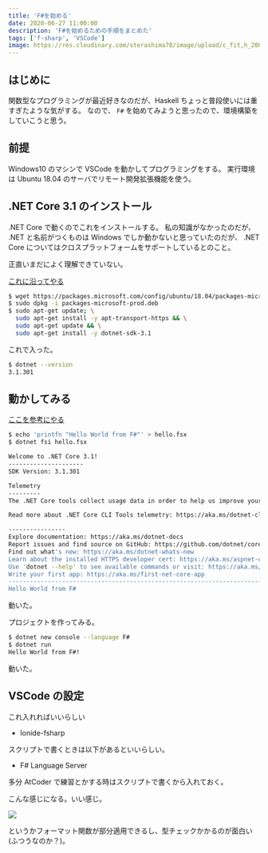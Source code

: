 ```yaml
---
title: 'F#を始める'
date: 2020-06-27 11:00:00
description: 'F#を始めるための手順をまとめた'
tags: ['f-sharp', 'VSCode']
image: https://res.cloudinary.com/sterashima78/image/upload/c_fit,h_200,w_320/v1596859521/blog/fsharp
---
```


## はじめに

関数型なプログラミングが最近好きなのだが、Haskell ちょっと普段使いには重すぎたような気がする。
なので、 `F#` を始めてみようと思ったので、環境構築をしていこうと思う。

## 前提

Windows10 のマシンで VSCode を動かしてプログラミングをする。
実行環境は Ubuntu 18.04 のサーバでリモート開発拡張機能を使う。

## .NET Core 3.1 のインストール

.NET Core で動くのでこれをインストールする。
私の知識がなかったのだが、 .NET と名前がつくものは Windows でしか動かないと思っていたのだが、 .NET Core についてはクロスプラットフォームをサポートしているとのこと。

正直いまだによく理解できていない。

[これに沿ってやる](https://docs.microsoft.com/ja-jp/dotnet/core/install/linux-ubuntu#1804-)

```bash
$ wget https://packages.microsoft.com/config/ubuntu/18.04/packages-microsoft-prod.$ deb -O packages-microsoft-prod.deb
$ sudo dpkg -i packages-microsoft-prod.deb
$ sudo apt-get update; \
  sudo apt-get install -y apt-transport-https && \
  sudo apt-get update && \
  sudo apt-get install -y dotnet-sdk-3.1
```

これで入った。

```bash
$ dotnet --version
3.1.301
```

## 動かしてみる

[ここを参考にやる](https://fsharp.org/use/linux/)

```bash
$ echo 'printfn "Hello World from F#"' > hello.fsx
$ dotnet fsi hello.fsx

Welcome to .NET Core 3.1!
---------------------
SDK Version: 3.1.301

Telemetry
---------
The .NET Core tools collect usage data in order to help us improve your experience. The data is anonymous. It is collected by Microsoft and shared with the community. You can opt-out of telemetry by setting the DOTNET_CLI_TELEMETRY_OPTOUT environment variable to '1' or 'true' using your favorite shell.

Read more about .NET Core CLI Tools telemetry: https://aka.ms/dotnet-cli-telemetry

----------------
Explore documentation: https://aka.ms/dotnet-docs
Report issues and find source on GitHub: https://github.com/dotnet/core
Find out what's new: https://aka.ms/dotnet-whats-new
Learn about the installed HTTPS developer cert: https://aka.ms/aspnet-core-https
Use 'dotnet --help' to see available commands or visit: https://aka.ms/dotnet-cli-docs
Write your first app: https://aka.ms/first-net-core-app
--------------------------------------------------------------------------------------
Hello World from F#
```

動いた。

プロジェクトを作ってみる。

```bash
$ dotnet new console --language F#
$ dotnet run
Hello World from F#!
```

動いた。

## VSCode の設定

これ入れればいいらしい

- Ionide-fsharp

スクリプトで書くときは以下があるといいらしい。

- F# Language Server

多分 AtCoder で練習とかする時はスクリプトで書くから入れておく。

こんな感じになる。いい感じ。

![](https://user-images.githubusercontent.com/45279563/85912314-9e494b80-b866-11ea-8ede-802bd5b0f65e.PNG)

というかフォーマット関数が部分適用できるし、型チェックかかるのが面白い (ふつうなのか？)。
